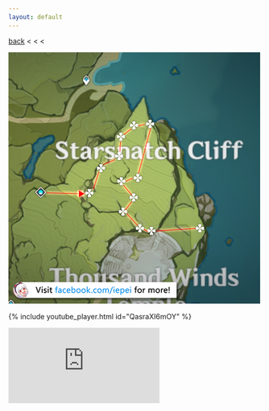 ```yaml
---
layout: default
---
```


[back](../) < < <

![cecilia route](cecilia-route.jpg)

{% include youtube_player.html id="QasraXI6mOY" %}

<iframe src="https://www.youtube.com/embed/QasraXI6mOY" frameborder="0" allow="accelerometer; autoplay; clipboard-write; encrypted-media; gyroscope; picture-in-picture" allowfullscreen></iframe>
